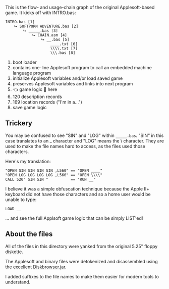 This is the flow- and usage-chain graph of the original Applesoft-based game. It kicks 
off with INTRO.bas:

```
INTRO.bas [1]
	⮡ SOFTPORN ADVENTURE.bas [2]
		⮡ _____.bas [3]
			⮡ CHAIN.asm [4]
				⮡ __.bas [5]
					____.txt [6]
					\\\\.txt [7]
					\\\.bas [8]
```

1. boot loader
2. contains one-line Applesoft program to call an embedded machine language program
3. initialize Applesoft variables and/or load saved game
4. preserves Applesoft variables and links into next program
5. 👈 game logic 👀 here
6. 120 description records
7. 169 location records ("I'm in a...")
8. save game logic

## Trickery

You may be confused to see "SIN" and "LOG" within `_____.bas`. "SIN" in this case 
translates to an _ character and "LOG" means the \ character. They are used to make the 
file names hard to access, as the files used those characters. 
 
Here's my translation:

```
"OPEN SIN SIN SIN SIN ,L560" == "OPEN ____"
"OPEN LOG LOG LOG LOG ,L560" == "OPEN \\\\"
CALL 520" SIN SIN "          == "RUN __"
```

I believe it was a simple obfuscation technique because the Apple II+ keyboard did not 
have those characters and so a home user would be unable to type:

```
LOAD __
```

... and see the full Applsoft game logic that can be simply LIST'ed!

## About the files

All of the files in this directory were yanked from the original 5.25" floppy diskette.

The Applesoft and binary files were detokenized and disassembled using the excellent 
[Diskbrowser.jar](https://github.com/dmolony/DiskBrowser).

I added suffixes to the file names to make them easier for modern tools to understand.
